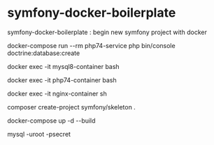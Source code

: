 # symfony-docker-boilerplate
symfony-docker-boilerplate : begin new symfony project with docker 

docker-compose run --rm php74-service php bin/console doctrine:database:create

docker exec -it mysql8-container bash

docker exec -it php74-container bash

docker exec -it nginx-container sh

composer create-project symfony/skeleton .

docker-compose up -d --build

mysql -uroot -psecret 
